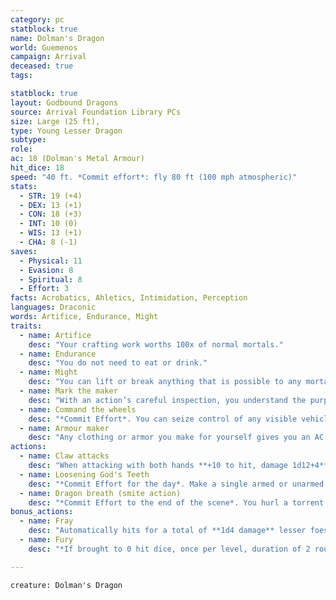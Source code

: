 ```yaml
---
category: pc
statblock: true
name: Dolman's Dragon
world: Guemenos
campaign: Arrival
deceased: true
tags:

statblock: true
layout: Godbound Dragons
source: Arrival Foundation Library PCs
size: Large (25 ft),
type: Young Lesser Dragon
subtype: 
role: 
ac: 18 (Dolman's Metal Armour)
hit_dice: 18
speed: "40 ft. *Commit effort*: fly 80 ft (100 mph atmospheric)"
stats:
  - STR: 19 (+4)
  - DEX: 13 (+1)
  - CON: 18 (+3)
  - INT: 10 (0)
  - WIS: 13 (+1)
  - CHA: 8 (-1)
saves:
  - Physical: 11
  - Evasion: 8
  - Spiritual: 8
  - Effort: 3
facts: Acrobatics, Ahletics, Intimidation, Perception
languages: Draconic
words: Artifice, Endurance, Might
traits:
  - name: Artifice
    desc: "Your crafting work worths 100x of normal mortals."
  - name: Endurance
    desc: "You do not need to eat or drink."
  - name: Might
    desc: "You can lift or break anything that is possible to any mortal."
  - name: Mark the maker
    desc: "With an action’s careful inspection, you understand the purpose and operation of any crafted object, magical or mundane. You also gain a brief vision of each person who substantially helped in its creation, and a short description of what they contributed to it."
  - name: Command the wheels
    desc: "*Commit Effort*. You can seize control of any visible vehicle, mechanism, door, or other object with moving parts up to the size of a small ship. If the item was created by you, there is no size limit on what can be controlled. While the Effort remains committed, the object will function exactly as if it were being manipulated, driven or piloted by you. Each new directive requires an action, and worthy foes can save versus Spirit to negate the gift for items they’re using."
  - name: Armour maker
    desc: "Any clothing or armor you make for yourself gives you an AC of 17 with no saving throw penalties. When you make a suit specifically for another, any saving throw penalties are one class lighter."
actions:
  - name: Claw attacks
    desc: "When attacking with both hands **+10 to hit, damage 1d12+4** (total)."
  - name: Loosening God's Teeth
    desc: "*Commit Effort for the day*. Make a single armed or unarmed attack, if the blow hits, the damage is doubled, else it still does half damage. This damage roll cannot be maximized by other gifts or abilities."
  - name: Dragon breath (smite action)
    desc: "*Commit Effort to the end of the scene*. You hurl a torrent of your energy at a group of foes, affecting all within a **30-foot radius** of a target point within sight of you. **+6 to hit, damage 2d8**, save to negate effect."
bonus_actions:
  - name: Fray
    desc: "Automatically hits for a total of **1d4 damage** lesser foes at range."
  - name: Fury
    desc: "*If brought to 0 hit dice, once per level, duration of 2 rounds*. Regain 9 hit dice and 2 effort. Additionally, freed from any effects and cannot be controlled by magic. After fury, the character is incapacitated for 5 rounds."

---
```


```statblock
creature: Dolman's Dragon
```
